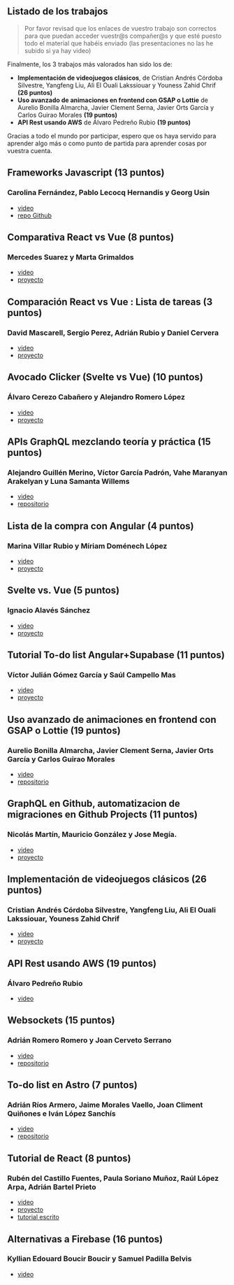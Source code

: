 ## Listado de los trabajos

> Por favor revisad que los enlaces de vuestro trabajo son correctos para que puedan acceder vuestr@s compañer@s y que esté puesto todo el material que habéis enviado (las presentaciones no las he subido si ya hay video)	


Finalmente, los 3 trabajos más valorados han sido los de:

- **Implementación de videojuegos clásicos**, de Cristian Andrés Córdoba Silvestre, Yangfeng Liu, Ali El Ouali Lakssiouar y Youness Zahid Chrif **(26 puntos)**
- **Uso avanzado de animaciones en frontend con GSAP o Lottie**
 de Aurelio Bonilla Almarcha, Javier Clement Serna, Javier Orts García y Carlos Guirao Morales **(19 puntos)**
- **API Rest usando AWS** de Álvaro Pedreño Rubio **(19 puntos)**

Gracias a todo el mundo por participar, espero que os haya servido para aprender algo más o como punto de partida para aprender cosas por vuestra cuenta.


## Frameworks Javascript (13 puntos)
### Carolina Fernández, Pablo Lecocq Hernandis y Georg Usin

- [video](https://www.youtube.com/watch?v=l7qT4PJ0eCk)
- [repo Github](https://github.com/cf72-ua/ADI-grupal/tree/main)

## Comparativa React vs Vue (8 puntos)
### Mercedes Suarez y Marta Grimaldos

- [video](https://www.youtube.com/watch?v=jzTJszljox4)
- [proyecto](todo-list-react.zip)


## Comparación React vs Vue : Lista de tareas (3 puntos)
### David Mascarell, Sergio Perez, Adrián Rubio y Daniel Cervera

- [video](PRESENTACION-react-vs-vue.mp4)
- [proyecto](react-vs-vue.zip)

## Avocado Clicker (Svelte vs Vue) (10 puntos)
### Álvaro Cerezo Cabañero y Alejandro Romero López

- [video](https://drive.google.com/file/d/1mFRsVxjKYnSK-gOhgHeqeSX5a6nJt5Sr/view)
- [proyecto](avocado-clicker.zip)

## APIs GraphQL mezclando teoría y práctica (15 puntos)
###  Alejandro Guillén Merino, Víctor García Padrón, Vahe Maranyan Arakelyan y Luna Samanta Willems

- [video](https://youtu.be/KewRCT8GOdU)
- [repositorio](https://github.com/agmg16-ua/lista_compra_firebase_graphQL)


## Lista de la compra con Angular (4 puntos)
### Marina Villar Rubio y Míriam Doménech López

- [video](https://youtu.be/0h85pOjOUcg)
- [proyecto](lista-compra-angular.zip)


## Svelte vs. Vue (5 puntos)
### Ignacio Alavés Sánchez

- [video](https://www.youtube.com/watch?v=p0N-NGCdZMU)
- [proyecto](VueVSSvelte-ias40.zip)

## Tutorial To-do list Angular+Supabase (11 puntos)
###  Víctor Julián Gómez García y Saúl Campello Mas

- [video](https://youtu.be/MdfaDFDqGyk)
- [proyecto](todolistAngular-supabase.zip)


## Uso avanzado de animaciones en frontend con GSAP o Lottie (19 puntos)
### Aurelio Bonilla Almarcha, Javier Clement Serna, Javier Orts García y Carlos Guirao Morales

- [video](https://drive.google.com/file/d/10e9heid21k2-ZdYyM8CE7XHCXZeY3MC3/view?usp=sharing)
- [repositorio](https://github.com/jcsc15-ua/ADI---Uso-avanzado-de-animaciones-en-frontend-con-Gsap-y-Lottie)

## GraphQL en Github, automatizacion de migraciones en Github Projects (11 puntos)
### Nicolás Martín, Mauricio González y Jose Megía.

- [video](https://youtu.be/6m6e3--I7xw)
- [proyecto](graphql-github.zip)

## Implementación de videojuegos clásicos (26 puntos)
### Cristian Andrés Córdoba Silvestre, Yangfeng Liu, Ali El Ouali Lakssiouar, Youness Zahid Chrif

- [video](https://drive.google.com/drive/folders/14Zi7npvSZHILhXsDfJEid4rukLYFdjtN)
- [proyecto](videojuegos-clasicos.zip)


## API Rest usando AWS (19 puntos)
### Álvaro Pedreño Rubio

- [video](https://youtu.be/bQSuk9BdyOE)

## Websockets (15 puntos)
### Adrián Romero Romero y Joan Cerveto Serrano

- [video](https://youtu.be/r0A8pXuZo_0)
- [repositorio](https://github.com/jcerveto/introduccion_websockets.git)


## To-do list en Astro (7 puntos)
### Adrián Ríos Armero, Jaime Morales Vaello, Joan Climent Quiñones e Iván López Sanchís

- [video](https://www.youtube.com/watch?v=I5_0Q0RCQJw)
- [repositorio](https://github.com/ara130-ua/todo-list-astro)

## Tutorial de React (8 puntos)
### Rubén del Castillo Fuentes, Paula Soriano Muñoz, Raúl López Arpa, Adrián Bartel Prieto

- [video](https://www.youtube.com/watch?v=IRMMQqUvnZ4)
- [proyecto](tutorial-react.zip)
- [tutorial escrito](tutorial-react.pdf)

## Alternativas a Firebase (16 puntos)
### Kyllian Edouard Boucir Boucir y Samuel Padilla Belvis

- [video](https://www.youtube.com/watch?v=LnLAQcBphWw)